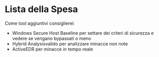 # Lista della Spesa
Come tool aggiuntivi consiglierei:
- Windows Secure Host Baseline per settare dei criteri di sicurezza e vedere se vengano bypassati o meno
- Hybrid Analysisvalido per analizzare minacce non note
- ActiveEDR per minacce in tempo reale
